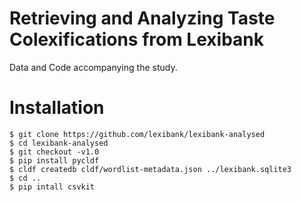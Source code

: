 # Retrieving and Analyzing Taste Colexifications from Lexibank

Data and Code accompanying the study.

# Installation

```
$ git clone https://github.com/lexibank/lexibank-analysed
$ cd lexibank-analysed
$ git checkout -v1.0
$ pip install pycldf
$ cldf createdb cldf/wordlist-metadata.json ../lexibank.sqlite3
$ cd ..
$ pip intall csvkit
```
